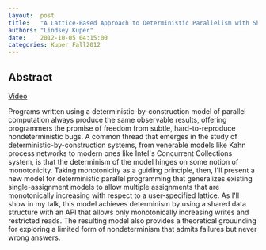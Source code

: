 ```yaml
--- 
layout:  post 
title:   "A Lattice-Based Approach to Deterministic Parallelism with Shared State"
authors: "Lindsey Kuper" 
date:    2012-10-05 04:15:00 
categories: Kuper Fall2012
--- 
```

## Abstract

[Video](http://www.youtube.com/watch?v=jQnklQhgUH0)

Programs written using a deterministic-by-construction model of
parallel computation always produce the same observable results,
offering programmers the promise of freedom from subtle,
hard-to-reproduce nondeterministic bugs.  A common thread that emerges
in the study of deterministic-by-construction systems, from venerable
models like Kahn process networks to modern ones like Intel's
Concurrent Collections system, is that the determinism of the model
hinges on some notion of monotonicity.  Taking monotonicity as a
guiding principle, then, I'll present a new model for deterministic
parallel programming that generalizes existing single-assignment
models to allow multiple assignments that are monotonically increasing
with respect to a user-specified lattice. As I'll show in my talk, this
model achieves determinism by using a shared data structure with an
API that allows only monotonically increasing writes and restricted
reads.  The resulting model also provides a theoretical
grouunding for exploring a limited form of nondeterminism that admits
failures but never wrong answers.


